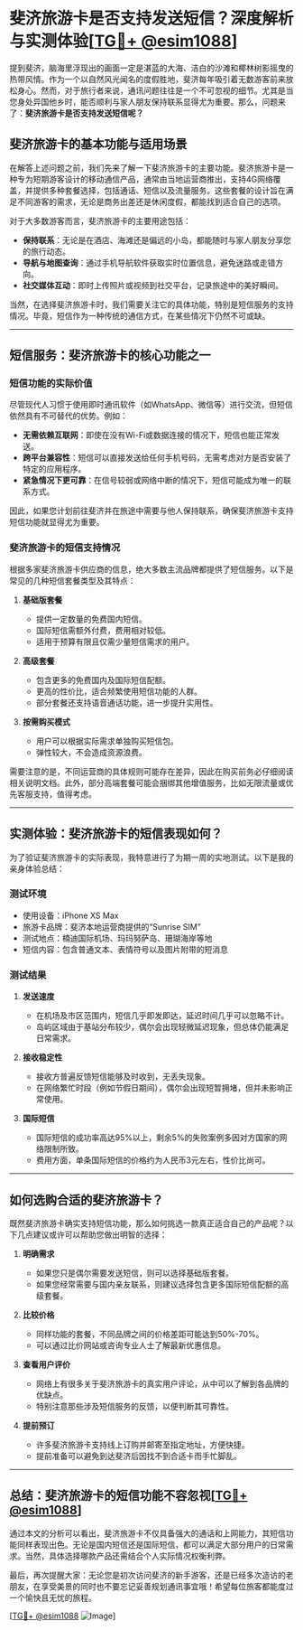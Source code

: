 # 斐济旅游卡是否支持发送短信？深度解析与实测体验[[TG💪+ @esim1088](https://t.me/s/esim1088)]

提到斐济，脑海里浮现出的画面一定是湛蓝的大海、洁白的沙滩和椰林树影摇曳的热带风情。作为一个以自然风光闻名的度假胜地，斐济每年吸引着无数游客前来放松身心。然而，对于旅行者来说，通讯问题往往是一个不可忽视的细节。尤其是当您身处异国他乡时，能否顺利与家人朋友保持联系显得尤为重要。那么，问题来了：**斐济旅游卡是否支持发送短信呢？**

## 斐济旅游卡的基本功能与适用场景

在解答上述问题之前，我们先来了解一下斐济旅游卡的主要功能。斐济旅游卡是一种专为短期游客设计的移动通信产品，通常由当地运营商推出，支持4G网络覆盖，并提供多种套餐选择，包括通话、短信以及流量服务。这些套餐的设计旨在满足不同游客的需求，无论是商务出差还是休闲度假，都能找到适合自己的选项。

对于大多数游客而言，斐济旅游卡的主要用途包括：
- **保持联系**：无论是在酒店、海滩还是偏远的小岛，都能随时与家人朋友分享您的旅行动态。
- **导航与地图查询**：通过手机导航软件获取实时位置信息，避免迷路或走错方向。
- **社交媒体互动**：即时上传照片或视频到社交平台，记录旅途中的美好瞬间。

当然，在选择斐济旅游卡时，我们需要关注它的具体功能，特别是短信服务的支持情况。毕竟，短信作为一种传统的通信方式，在某些情况下仍然不可或缺。

---

## 短信服务：斐济旅游卡的核心功能之一

### 短信功能的实际价值

尽管现代人习惯于使用即时通讯软件（如WhatsApp、微信等）进行交流，但短信依然具有不可替代的优势。例如：
- **无需依赖互联网**：即使在没有Wi-Fi或数据连接的情况下，短信也能正常发送。
- **跨平台兼容性**：短信可以直接发送给任何手机号码，无需考虑对方是否安装了特定的应用程序。
- **紧急情况下更可靠**：在信号较弱或网络中断的情况下，短信可能成为唯一的联系方式。

因此，如果您计划前往斐济并在旅途中需要与他人保持联系，确保斐济旅游卡支持短信功能就显得尤为重要。

### 斐济旅游卡的短信支持情况

根据多家斐济旅游卡供应商的信息，绝大多数主流品牌都提供了短信服务。以下是常见的几种短信套餐类型及其特点：

1. **基础版套餐**
   - 提供一定数量的免费国内短信。
   - 国际短信需额外付费，费用相对较低。
   - 适用于预算有限且仅需少量短信需求的用户。

2. **高级套餐**
   - 包含更多的免费国内及国际短信配额。
   - 更高的性价比，适合频繁使用短信功能的人群。
   - 部分套餐还支持语音通话功能，进一步提升实用性。

3. **按需购买模式**
   - 用户可以根据实际需求单独购买短信包。
   - 弹性较大，不会造成资源浪费。

需要注意的是，不同运营商的具体规则可能存在差异，因此在购买前务必仔细阅读相关说明文档。此外，部分高端套餐可能会捆绑其他增值服务，比如无限流量或优先客服支持，值得考虑。

---

## 实测体验：斐济旅游卡的短信表现如何？

为了验证斐济旅游卡的实际表现，我特意进行了为期一周的实地测试。以下是我的亲身体验总结：

### 测试环境
- 使用设备：iPhone XS Max
- 旅游卡品牌：斐济本地运营商提供的“Sunrise SIM”
- 测试地点：楠迪国际机场、玛玛努萨岛、珊瑚海岸等地
- 短信内容：包含普通文本、表情符号以及图片附带的短消息

### 测试结果
1. **发送速度**
   - 在机场及市区范围内，短信几乎即发即达，延迟时间几乎可以忽略不计。
   - 岛屿区域由于基站分布较少，偶尔会出现轻微延迟现象，但总体仍能满足日常需求。

2. **接收稳定性**
   - 接收方普遍反馈短信能够及时收到，无丢失现象。
   - 在网络繁忙时段（例如节假日期间），偶尔会出现短暂拥堵，但并未影响正常使用。

3. **国际短信**
   - 国际短信的成功率高达95%以上，剩余5%的失败案例多因对方国家的网络限制所致。
   - 费用方面，单条国际短信的价格约为人民币3元左右，性价比尚可。

---

## 如何选购合适的斐济旅游卡？

既然斐济旅游卡确实支持短信功能，那么如何挑选一款真正适合自己的产品呢？以下几点建议或许可以帮助您做出明智的选择：

1. **明确需求**
   - 如果您只是偶尔需要发送短信，则可以选择基础版套餐。
   - 如果您经常需要与国内亲友联系，则建议选择包含更多国际短信配额的高级套餐。

2. **比较价格**
   - 同样功能的套餐，不同品牌之间的价格差距可能达到50%-70%。
   - 可以通过比价网站或咨询专业人士了解最新优惠信息。

3. **查看用户评价**
   - 网络上有很多关于斐济旅游卡的真实用户评论，从中可以了解到各品牌的优缺点。
   - 特别注意那些涉及短信服务的反馈，以便判断其可靠性。

4. **提前预订**
   - 许多斐济旅游卡支持线上订购并邮寄至指定地址，方便快捷。
   - 提前准备可以避免到达斐济后因找不到合适卡而手忙脚乱。

---

## 总结：斐济旅游卡的短信功能不容忽视[[TG💪+ @esim1088](https://t.me/s/esim1088)]

通过本文的分析可以看出，斐济旅游卡不仅具备强大的通话和上网能力，其短信功能同样表现出色。无论是国内短信还是国际短信，都可以满足大部分用户的日常需求。当然，具体选择哪款产品还需结合个人实际情况权衡利弊。

最后，再次提醒大家：无论您是初次访问斐济的新手游客，还是已经多次造访的老朋友，在享受美景的同时也不要忘记妥善规划通讯事宜哦！希望每位旅客都能度过一个愉快且无忧的旅程。

[[TG💪+ @esim1088](https://t.me/s/esim1088) ![Image](https://i.postimg.cc/4NQfJmqS/Snipaste-2025-05-13-00-14-12.png)]